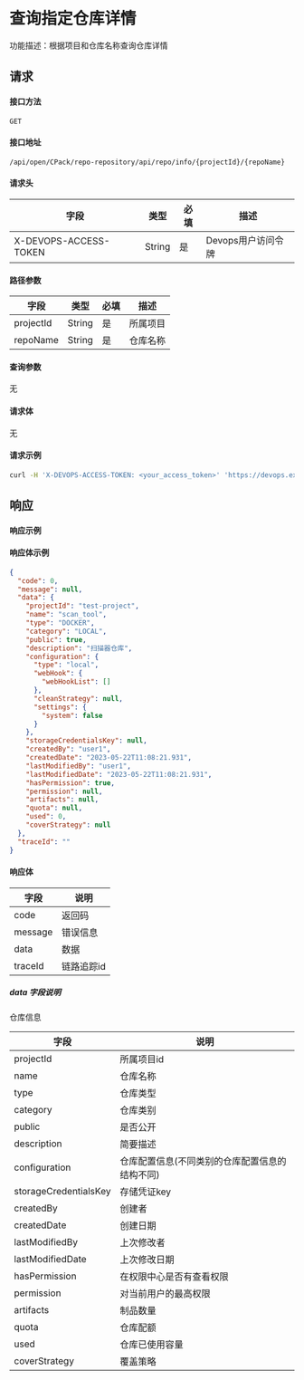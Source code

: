# 查询指定仓库详情

功能描述：根据项目和仓库名称查询仓库详情



## 请求

#### 接口方法

`GET`

#### 接口地址

`/api/open/CPack/repo-repository/api/repo/info/{projectId}/{repoName}`

#### 请求头

| 字段                  | 类型   | 必填 | 描述               |
| --------------------- | ------ | ---- | ------------------ |
| X-DEVOPS-ACCESS-TOKEN | String | 是   | Devops用户访问令牌 |

#### 路径参数

| 字段        | 类型     | 必填  | 描述   |
|-----------|--------|-----|------|
| projectId | String | 是   | 所属项目 |
| repoName  | String | 是   | 仓库名称 |

#### 查询参数

无

#### 请求体

无

#### 请求示例

```bash
curl -H 'X-DEVOPS-ACCESS-TOKEN: <your_access_token>' 'https://devops.example.com/api/open/CPack/repo-repository/api/repo/info/{projectId}/{repoName}'
```



## 响应

#### 响应示例

#### 响应体示例

```json
{
  "code": 0,
  "message": null,
  "data": {
    "projectId": "test-project",
    "name": "scan_tool",
    "type": "DOCKER",
    "category": "LOCAL",
    "public": true,
    "description": "扫描器仓库",
    "configuration": {
      "type": "local",
      "webHook": {
        "webHookList": []
      },
      "cleanStrategy": null,
      "settings": {
        "system": false
      }
    },
    "storageCredentialsKey": null,
    "createdBy": "user1",
    "createdDate": "2023-05-22T11:08:21.931",
    "lastModifiedBy": "user1",
    "lastModifiedDate": "2023-05-22T11:08:21.931",
    "hasPermission": true,
    "permission": null,
    "artifacts": null,
    "quota": null,
    "used": 0,
    "coverStrategy": null
  },
  "traceId": ""
}
```
#### 响应体

| 字段    | 说明       |
| ------- | ---------- |
| code    | 返回码     |
| message | 错误信息   |
| data    | 数据       |
| traceId | 链路追踪id |

##### data 字段说明

仓库信息

| 字段                    | 说明                       |
|-----------------------|--------------------------|
| projectId             | 所属项目id                   |
| name                  | 仓库名称                     |
| type                  | 仓库类型                     |
| category              | 仓库类别                     |
| public                | 是否公开                     |
| description           | 简要描述                     |
| configuration         | 仓库配置信息(不同类别的仓库配置信息的结构不同) |
| storageCredentialsKey | 存储凭证key                  |
| createdBy             | 创建者                      |
| createdDate           | 创建日期                     |
| lastModifiedBy        | 上次修改者                    |
| lastModifiedDate      | 上次修改日期                   |
| hasPermission         | 在权限中心是否有查看权限             |
| permission            | 对当前用户的最高权限               |
| artifacts             | 制品数量                     |
| quota                 | 仓库配额                     |
| used                  | 仓库已使用容量                  |
| coverStrategy         | 覆盖策略                     |

